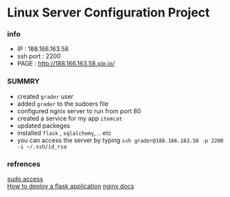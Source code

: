 # Linux Server Configuration Project


### info 
- IP : 188.166.163.58
- ssh port : 2200
- PAGE : http://188.166.163.58.xip.io/

### SUMMRY
- created `grader` user 
- added `grader` to the sudoers file 
- configured ngnix server to run from port 80 
- created a service for my app `itemcat`
- updated packeges 
- installed `flask` , `sqlalchemy`, .. etc
- you can access the server by typing `ssh grader@188.166.163.58 -p 2200  -i ~/.ssh/id_rsa`

### refrences
[sudo access](https://access.redhat.com/documentation/en-US/Red_Hat_Enterprise_Linux_OpenStack_Platform/2/html/Getting_Started_Guide/ch02s03.html)\
[How to deploy a flask application](https://www.digitalocean.com/community/tutorials/how-to-serve-flask-applications-with-uswgi-and-nginx-on-ubuntu-18-04)
[nginx docs](http://nginx.org/en/docs/)
